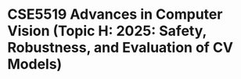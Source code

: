 # CSE5519 Advances in Computer Vision (Topic H: 2025: Safety, Robustness, and Evaluation of CV Models)

